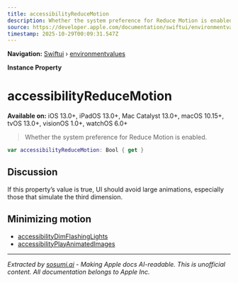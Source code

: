 ```yaml
---
title: accessibilityReduceMotion
description: Whether the system preference for Reduce Motion is enabled.
source: https://developer.apple.com/documentation/swiftui/environmentvalues/accessibilityreducemotion
timestamp: 2025-10-29T00:09:31.547Z
---
```


**Navigation:** [Swiftui](/documentation/swiftui) › [environmentvalues](/documentation/swiftui/environmentvalues)

**Instance Property**

# accessibilityReduceMotion

**Available on:** iOS 13.0+, iPadOS 13.0+, Mac Catalyst 13.0+, macOS 10.15+, tvOS 13.0+, visionOS 1.0+, watchOS 6.0+

> Whether the system preference for Reduce Motion is enabled.

```swift
var accessibilityReduceMotion: Bool { get }
```

## Discussion

If this property’s value is true, UI should avoid large animations, especially those that simulate the third dimension.

## Minimizing motion

- [accessibilityDimFlashingLights](/documentation/swiftui/environmentvalues/accessibilitydimflashinglights)
- [accessibilityPlayAnimatedImages](/documentation/swiftui/environmentvalues/accessibilityplayanimatedimages)

---

*Extracted by [sosumi.ai](https://sosumi.ai) - Making Apple docs AI-readable.*
*This is unofficial content. All documentation belongs to Apple Inc.*
